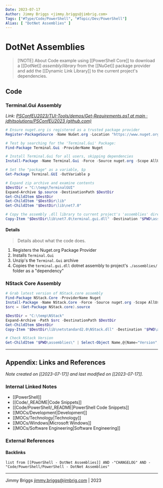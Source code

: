```yaml
---
Date: 2023-07-17
Author: Jimmy Briggs <jimmy.briggs@jimbrig.com>
Tags: ["#Type/Code/PowerShell", "#Topic/Dev/PowerShell"]
Alias: [ "DotNet Assemblies" ]
---
```


# DotNet Assemblies

> [!NOTE] About
> Code example using [[PowerShell Core]] to download a [[DotNet]] *assembly*/*library* from the [[NuGet]] package provider and add the [[Dynamic Link Library]] to the current project's dependencies.

## Code

### Terminal.Gui Assembly

*Link: [PSConfEU2023/TUI-Tools/demos/Get-Requirements.ps1 at main · jdhitsolutions/PSConfEU2023 (github.com)](https://github.com/jdhitsolutions/PSConfEU2023/blob/main/TUI-Tools/demos/Get-Requirements.ps1)*

```powershell
# Ensure nuget.org is registered as a trusted package provider
Register-PackageSource -Name NuGet.org -Location "https://www.nuget.org/api/v2" -ProviderName NuGet

# Test by searching for the 'Terminal.Gui' Package:
Find-Package Terminal.Gui -ProviderName Nuget

# Install Terminal.Gui for all users, skipping dependencies
Install-Package -Name Terminal.Gui -Force -Source nuget.org -Scope AllUsers -SkipDependencies

# Set the "package" as a variable, $p
Get-Package Terminal.GUI -OutVariable p

# Expand zip archive and examine contents
$DestDir = "C:\temp\TerminalGUI"
Expand-Archive $p.source -DestinationPath $DestDir
Get-ChildItem $DestDir
Get-ChildItem "$DestDir\lib"
Get-ChildItem "$DestDir\lib\net7.0"

# Copy the assembly .dll library to current project's 'assemblies' directory
Copy-Item "$DestDir\lib\net7.0\terminal.gui.dll" -Destination "$PWD\assemblies\" -PassThru
```

#### Details

> Details about what the code does.

1. Registers the Nuget.org Package Provider
2. Installs `Terminal.Gui`
3. Unzip's the `Terminal.Gui` archive
4. Copies the `terminal.gui.dll` dotnet assembly to project's `./assemblies/` folder as a "dependency" 

### NStack Core Assembly

```powershell
# Grab latest version of NStack.core assembly
Find-Package NStack.Core -ProviderName Nuget
Install-Package -Name NStack.Core -Force -Source nuget.org -Scope AllUsers -SkipDependencies
$src = (Get-Package NStack.core).source

$DestDir = "C:\temp\NStack"
Expand-Archive -Path $src -DestinationPath $DestDir
Get-ChildItem $DestDir
Copy-Item "$DestDir\lib\netstandard2.0\NStack.dll" -Destination "$PWD\assemblies" -PassThru -Force

# Check NStack Version
Get-ChildItem "$PWD\assemblies\" | Select-Object Name,@{Name="Version";Expression={$_.VersionInfo.FileVersion}}
```



***

## Appendix: Links and References

*Note created on [[2023-07-17]] and last modified on [[2023-07-17]].*

### Internal Linked Notes

- [[PowerShell]]
- [[Code/_README|Code Snippets]]
- [[Code/PowerShell/_README|PowerShell Code Snippets]]
- [[MOCs/Development|Development]]
- [[MOCs/Technology|Technology]]
- [[MOCs/Windows|Microsoft Windows]]
- [[MOCs/Software Engineering|Software Engineering]]

### External References

#### Backlinks

```dataview
list from [[PowerShell - DotNet Assemblies]] AND -"CHANGELOG" AND -"Code/PowerShell/PowerShell - DotNet Assemblies"
```


***

Jimmy Briggs <jimmy.briggs@jimbrig.com> | 2023

